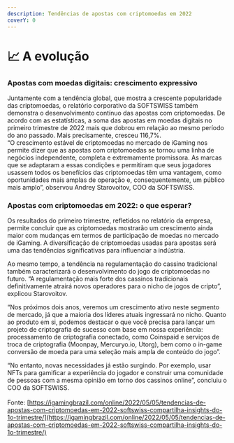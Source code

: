 ```yaml
---
description: Tendências de apostas com criptomoedas em 2022
coverY: 0
---
```


# 📈 A evolução

### Apostas com moedas digitais: crescimento expressivo

Juntamente com a tendência global, que mostra a crescente popularidade das criptomoedas, o relatório corporativo da SOFTSWISS também demonstra o desenvolvimento contínuo das apostas com criptomoedas. De acordo com as estatísticas, a soma das apostas em moedas digitais no primeiro trimestre de 2022 mais que dobrou em relação ao mesmo período do ano passado. Mais precisamente, cresceu 116,7%.\
“O crescimento estável de criptomoedas no mercado de iGaming nos permite dizer que as apostas com criptomoedas se tornou uma linha de negócios independente, completa e extremamente promissora. As marcas que se adaptaram a essas condições e permitiram que seus jogadores usassem todos os benefícios das criptomoedas têm uma vantagem, como oportunidades mais amplas de operação e, consequentemente, um público mais amplo”, observou Andrey Starovoitov, COO da SOFTSWISS.

### Apostas com criptomoedas em 2022: o que esperar?

Os resultados do primeiro trimestre, refletidos no relatório da empresa, permite concluir que as criptomoedas mostrarão um crescimento ainda maior com mudanças em termos de participação de moedas no mercado de iGaming. A diversificação de criptomoedas usadas para apostas será uma das tendências significativas para influenciar a indústria.

Ao mesmo tempo, a tendência na regulamentação do cassino tradicional também caracterizará o desenvolvimento do jogo de criptomoedas no futuro. “A regulamentação mais forte dos cassinos tradicionais definitivamente atrairá novos operadores para o nicho de jogos de cripto”, explicou Starovoitov.

“Nos próximos dois anos, veremos um crescimento ativo neste segmento de mercado, já que a maioria dos líderes atuais ingressará no nicho. Quanto ao produto em si, podemos destacar o que você precisa para lançar um projeto de criptografia de sucesso com base em nossa experiência: processamento de criptografia conectado, como Coinspaid e serviços de troca de criptografia (Moonpay, Mercuryo.io, Utorg), bem como o in-game conversão de moeda para uma seleção mais ampla de conteúdo do jogo”.

“No entanto, novas necessidades já estão surgindo. Por exemplo, usar NFTs para gamificar a experiência do jogador e construir uma comunidade de pessoas com a mesma opinião em torno dos cassinos online”, concluiu o COO da SOFTSWISS.\
\
Fonte: [https://igamingbrazil.com/online/2022/05/05/tendencias-de-apostas-com-criptomoedas-em-2022-softswiss-compartilha-insights-do-1o-trimestre/](https://igamingbrazil.com/online/2022/05/05/tendencias-de-apostas-com-criptomoedas-em-2022-softswiss-compartilha-insights-do-1o-trimestre/)
